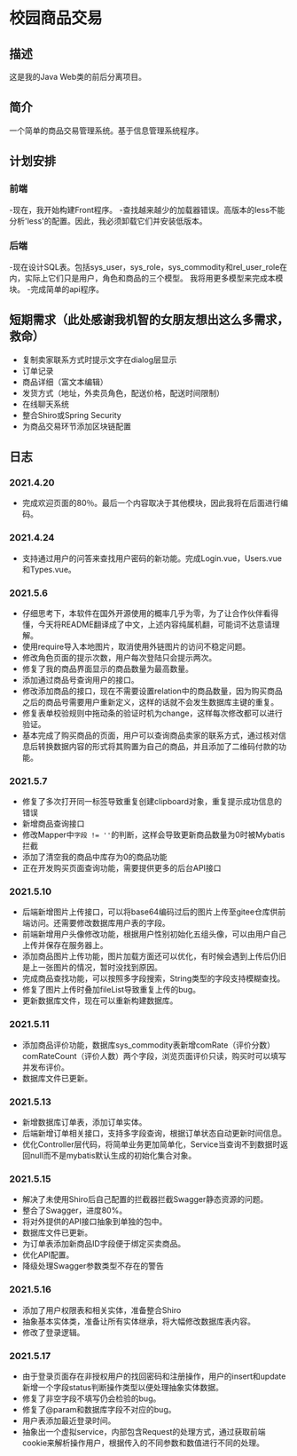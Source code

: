 # 校园商品交易
## 描述
这是我的Java Web类的前后分离项目。 
## 简介
一个简单的商品交易管理系统。基于信息管理系统程序。 
## 计划安排
### 前端
-现在，我开始构建Front程序。 
-查找越来越少的加载器错误。高版本的less不能分析'less'的配置。因此，我必须卸载它们并安装低版本。 
### 后端
-现在设计SQL表。包括sys_user，sys_role，sys_commodity和rel_user_role在内，实际上它们只是用户，角色和商品的三个模型。
我将用更多模型来完成本模块。 
-完成简单的api程序。 
## 短期需求（此处感谢我机智的女朋友想出这么多需求，救命）
- 复制卖家联系方式时提示文字在dialog层显示
- 订单记录
- 商品详细（富文本编辑）
- 发货方式（地址，外卖员角色，配送价格，配送时间限制）
- 在线聊天系统
- 整合Shiro或Spring Security
- 为商品交易环节添加区块链配置
## 日志
### 2021.4.20
- 完成欢迎页面的80％。最后一个内容取决于其他模块，因此我将在后面进行编码。 
### 2021.4.24
- 支持通过用户的问答来查找用户密码的新功能。完成Login.vue，Users.vue和Types.vue。
### 2021.5.6
- 仔细思考下，本软件在国外开源使用的概率几乎为零，为了让合作伙伴看得懂，今天将README翻译成了中文，上述内容纯属机翻，可能词不达意请理解。
- 使用require导入本地图片，取消使用外链图片的访问不稳定问题。
- 修改角色页面的提示次数，用户每次登陆只会提示两次。
- 修复了我的商品界面显示的商品数量为最高数量。
- 添加通过商品号查询用户的接口。
- 修改添加商品的接口，现在不需要设置relation中的商品数量，因为购买商品之后的商品号需要用户重新定义，这样的话就不会发生数据库主键的重复。
- 修复表单校验规则中拖动条的验证时机为change，这样每次修改都可以进行验证。
- 基本完成了购买商品的页面，用户可以查询商品卖家的联系方式，通过核对信息后转换数据内容的形式将其购置为自己的商品，并且添加了二维码付款的功能。
### 2021.5.7
- 修复了多次打开同一标签导致重复创建clipboard对象，重复提示成功信息的错误
- 新增商品查询接口
- 修改Mapper中`字段 != ''`的判断，这样会导致更新商品数量为0时被Mybatis拦截
- 添加了清空我的商品中库存为0的商品功能
- 正在开发购买页面查询功能，需要提供更多的后台API接口

### 2021.5.10
- 后端新增图片上传接口，可以将base64编码过后的图片上传至gitee仓库供前端访问。还需要修改数据库用户表的字段。
- 前端新增用户头像修改功能，根据用户性别初始化五组头像，可以由用户自己上传并保存在服务器上。
- 添加商品图片上传功能，图片加载方面还可以优化，有时候会遇到上传后仍旧是上一张图片的情况，暂时没找到原因。
- 完成商品查找功能，可以按照多字段搜索，String类型的字段支持模糊查找。
- 修复了图片上传时叠加fileList导致重复上传的bug。
- 更新数据库文件，现在可以重新构建数据库。

### 2021.5.11
- 添加商品评价功能，数据库sys_commodity表新增comRate（评价分数）comRateCount（评价人数）两个字段，浏览页面评价只读，购买时可以填写并发布评价。
- 数据库文件已更新。

### 2021.5.13
- 新增数据库订单表，添加订单实体。
- 后端新增订单相关接口，支持多字段查询，根据订单状态自动更新时间信息。
- 优化Controller层代码，将简单业务更加简单化，Service当查询不到数据时返回null而不是mybatis默认生成的初始化集合对象。

### 2021.5.15
- 解决了未使用Shiro后自己配置的拦截器拦截Swagger静态资源的问题。
- 整合了Swagger，进度80%。
- 将对外提供的API接口抽象到单独的包中。
- 数据库文件已更新。
- 为订单表添加新商品ID字段便于绑定买卖商品。
- 优化API配置。
- 降级处理Swagger参数类型不存在的警告

### 2021.5.16
- 添加了用户权限表和相关实体，准备整合Shiro
- 抽象基本实体类，准备让所有实体继承，将大幅修改数据库表内容。
- 修改了登录逻辑。

### 2021.5.17
- 由于登录页面存在非授权用户的找回密码和注册操作，用户的insert和update新增一个字段status判断操作类型以便处理抽象实体数据。
- 修复了非空字段不填写仍会检验的bug。
- 修复了@param和数据库字段不对应的bug。
- 用户表添加最近登录时间。
- 抽象出一个虚拟service，内部包含Request的处理方式，通过获取前端cookie来解析操作用户，根据传入的不同参数和数值进行不同的处理。
